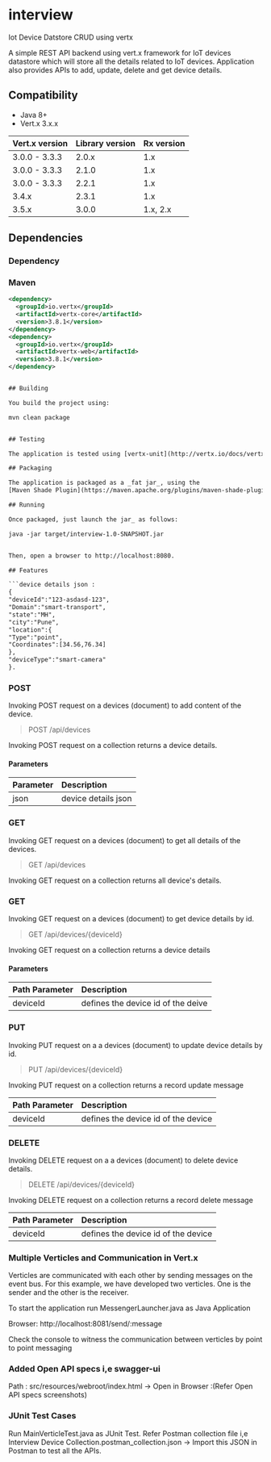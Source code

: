 # interview
Iot Device Datstore CRUD using vertx

A simple REST API backend using vert.x framework for IoT devices datastore
which will store all the details related to IoT devices. Application also provides APIs to 
add, update, delete and get device details.

## Compatibility
- Java 8+
- Vert.x 3.x.x

 Vert.x version     | Library version | Rx version 
 ------------------ | ----------------|--------------
 3.0.0 - 3.3.3      | 2.0.x           | 1.x
 3.0.0 - 3.3.3      | 2.1.0           | 1.x
 3.0.0 - 3.3.3      | 2.2.1           | 1.x
 3.4.x              | 2.3.1           | 1.x
 3.5.x              | 3.0.0           | 1.x, 2.x
 
## Dependencies

### Dependency
### Maven
```xml
<dependency>
  <groupId>io.vertx</groupId>
  <artifactId>vertx-core</artifactId>
  <version>3.8.1</version>
</dependency>
<dependency>
  <groupId>io.vertx</groupId>
  <artifactId>vertx-web</artifactId>
  <version>3.8.1</version>
</dependency> 	


## Building

You build the project using:

mvn clean package


## Testing

The application is tested using [vertx-unit](http://vertx.io/docs/vertx-unit/java/).

## Packaging

The application is packaged as a _fat jar_, using the 
[Maven Shade Plugin](https://maven.apache.org/plugins/maven-shade-plugin/).

## Running

Once packaged, just launch the jar_ as follows:

java -jar target/interview-1.0-SNAPSHOT.jar


Then, open a browser to http://localhost:8080.

## Features

```device details json : 
{
"deviceId":"123-asdasd-123",
"Domain":"smart-transport",
"state":"MH",
"city":"Pune",
"location":{
"Type":"point",
"Coordinates":[34.56,76.34]
},
"deviceType":"smart-camera"
}.
```
### POST
Invoking POST request on a devices (document) to add content of the device.
> POST /api/devices

Invoking POST request on a collection returns a device details.

#### Parameters

| Parameter | Description  |
|:--------- | :----------- |
| json | device details json |


### GET
Invoking GET request on a devices (document) to get all details of the devices.
> GET /api/devices

Invoking GET request on a collection returns all device's details.


### GET
Invoking GET request on a devices (document) to get device details by id.
> GET  /api/devices/{deviceId}

Invoking GET request on a collection returns a device details

#### Parameters

| Path Parameter | Description  |
|:--------- | :----------- |
| deviceId | defines the device id of the deive |


### PUT
Invoking PUT request on a a devices (document) to update device details by id.
> PUT  /api/devices/{deviceId}

Invoking PUT request on a collection returns a record update message

| Path Parameter | Description  |
|:--------- | :----------- |
| deviceId | defines the device id of the device |

### DELETE
Invoking DELETE  request on a a devices (document) to delete device details.
> DELETE /api/devices/{deviceId}

Invoking DELETE request on a collection returns a record delete message

| Path Parameter | Description  |
|:--------- | :----------- |
| deviceId | defines the device id of the device |


### Multiple Verticles and Communication in Vert.x

Verticles are communicated with each other by sending messages on the event bus. For this example, we have developed two verticles. One is the sender and the other is the receiver.

To start the application run MessengerLauncher.java as Java Application

Browser: http://localhost:8081/send/:message

Check the console to witness the communication between verticles by point to point messaging

### Added Open API specs i,e swagger-ui
Path : src/resources/webroot/index.html -> Open in Browser :(Refer Open API specs screenshots)
### JUnit Test Cases
Run MainVerticleTest.java as JUnit Test.
Refer Postman collection file i,e Interview Device Collection.postman_collection.json -> Import this JSON in Postman to test all the APIs.




